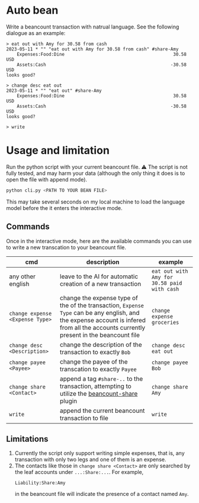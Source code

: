 # Auto bean

Write a beancount transaction with natrual language. See the following
dialogue as an example:

```
> eat out with Amy for 30.58 from cash
2023-05-11 * "" "eat out with Amy for 30.58 from cash" #share-Amy
    Expenses:Food:Dine                                         30.58 USD
    Assets:Cash                                               -30.58 USD
looks good?

> change desc eat out
2023-05-11 * "" "eat out" #share-Amy
    Expenses:Food:Dine                                         30.58 USD
    Assets:Cash                                               -30.58 USD
looks good?

> write
```

# Usage and limitation

Run the python script with your current beancount file. :warning: The script is
not fully tested, and may harm your data (although the only thing it does is
to open the file with append mode).

```bash
python cli.py <PATH TO YOUR BEAN FILE>
```

This may take several seconds on my local machine to load the language model
before the it enters the interactive mode.

## Commands

Once in the interactive mode, here are the available commands you can use to
write a new transcation to your beancount file.

cmd | description | example
-|-|-
any other english | leave to the AI for automatic creation of a new transaction | `eat out with Amy for 30.58 paid with cash`
`change expense <Expense Type>` | change the expense type of the of the transaction, `Expense Type` can be any english, and the expense account is infered from all the accounts currently present in the beancount file| `change expense groceries`
`change desc <Description>` | change the description of the transaction to exactly `Bob` | `change desc eat out`
`change payee <Payee>` | change the payee of the transcation to exactly `Payee` | `change payee Bob`
`change share <Contact>` | append a tag `#share-..` to the transaction, attempting to utilize the [beancount-share](https://github.com/Akuukis/beancount_share) plugin | `change share Amy`
`write` | append the current beancount transaction to file | `write`

## Limitations
1. Currently the script only
support writing simple expenses, that is, any transaction with only two legs and
one of them is an expense.
2. The contacts like those in `change share <Contact>` are only searched by the leaf
   accounts under `...:Share:...`. For example,
   ```
   Liability:Share:Amy
   ```
   in the beancount file will indicate the presence of a contact named `Amy`.